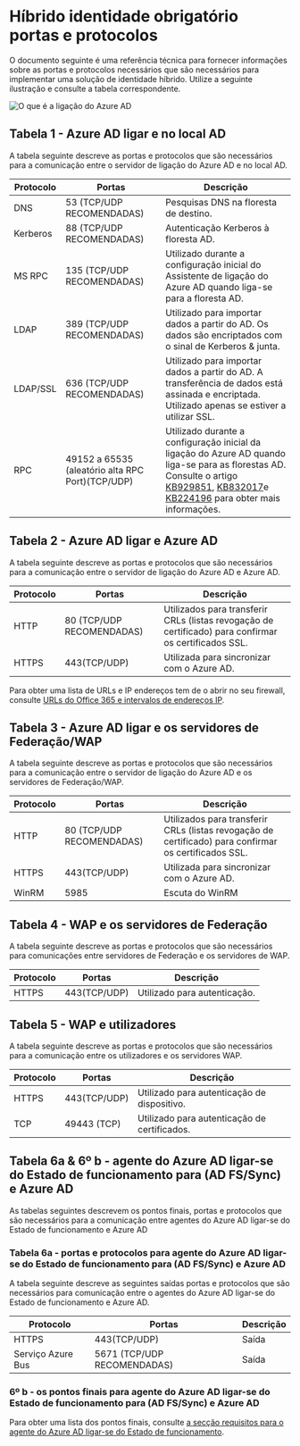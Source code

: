 <properties
    pageTitle="Ligação do Azure AD: Portas | Microsoft Azure"
    description="Esta página é uma página de referência técnica para portas que são necessários para ser aberto para ligação do Azure AD"
    services="active-directory"
    documentationCenter=""
    authors="billmath"
    manager="femila"
    editor="curtand"/>

<tags
    ms.service="active-directory"
    ms.workload="identity"
    ms.tgt_pltfrm="na"
    ms.devlang="na"
    ms.topic="article"
    ms.date="08/25/2016"
    ms.author="billmath"/>

# <a name="hybrid-identity-required-ports-and-protocols"></a>Híbrido identidade obrigatório portas e protocolos
O documento seguinte é uma referência técnica para fornecer informações sobre as portas e protocolos necessários que são necessários para implementar uma solução de identidade híbrido. Utilize a seguinte ilustração e consulte a tabela correspondente.

![O que é a ligação do Azure AD](./media/active-directory-aadconnect-ports/required1.png)

## <a name="table-1---azure-ad-connect-and-on-premises-ad"></a>Tabela 1 - Azure AD ligar e no local AD
A tabela seguinte descreve as portas e protocolos que são necessários para a comunicação entre o servidor de ligação do Azure AD e no local AD.

Protocolo | Portas | Descrição
--------- | --------- |---------
DNS|53 (TCP/UDP RECOMENDADAS)| Pesquisas DNS na floresta de destino.
Kerberos|88 (TCP/UDP RECOMENDADAS)| Autenticação Kerberos à floresta AD.
MS RPC |135 (TCP/UDP RECOMENDADAS)| Utilizado durante a configuração inicial do Assistente de ligação do Azure AD quando liga-se para a floresta AD.
LDAP|389 (TCP/UDP RECOMENDADAS)| Utilizado para importar dados a partir do AD. Os dados são encriptados com o sinal de Kerberos & junta.
LDAP/SSL|636 (TCP/UDP RECOMENDADAS)| Utilizado para importar dados a partir do AD. A transferência de dados está assinada e encriptada. Utilizado apenas se estiver a utilizar SSL.
RPC |49152 a 65535 (aleatório alta RPC Port)(TCP/UDP)| Utilizado durante a configuração inicial da ligação do Azure AD quando liga-se para as florestas AD. Consulte o artigo [KB929851](https://support.microsoft.com/kb/929851), [KB832017](https://support.microsoft.com/kb/832017)e [KB224196](https://support.microsoft.com/kb/224196) para obter mais informações.

## <a name="table-2---azure-ad-connect-and-azure-ad"></a>Tabela 2 - Azure AD ligar e Azure AD
A tabela seguinte descreve as portas e protocolos que são necessários para a comunicação entre o servidor de ligação do Azure AD e Azure AD.

Protocolo |Portas |Descrição
--------- | --------- |---------
HTTP|80 (TCP/UDP RECOMENDADAS)| Utilizados para transferir CRLs (listas revogação de certificado) para confirmar os certificados SSL.
HTTPS|443(TCP/UDP)| Utilizada para sincronizar com o Azure AD.

Para obter uma lista de URLs e IP endereços tem de o abrir no seu firewall, consulte [URLs do Office 365 e intervalos de endereços IP](https://support.office.com/article/Office-365-URLs-and-IP-address-ranges-8548a211-3fe7-47cb-abb1-355ea5aa88a2).

## <a name="table-3---azure-ad-connect-and-federation-serverswap"></a>Tabela 3 - Azure AD ligar e os servidores de Federação/WAP
A tabela seguinte descreve as portas e protocolos que são necessários para a comunicação entre o servidor de ligação do Azure AD e os servidores de Federação/WAP.  

Protocolo |Portas |Descrição
--------- | --------- |---------
HTTP|80 (TCP/UDP RECOMENDADAS)| Utilizados para transferir CRLs (listas revogação de certificado) para confirmar os certificados SSL.
HTTPS|443(TCP/UDP)| Utilizada para sincronizar com o Azure AD.
WinRM|5985| Escuta do WinRM

## <a name="table-4---wap-and-federation-servers"></a>Tabela 4 - WAP e os servidores de Federação
A tabela seguinte descreve as portas e protocolos que são necessários para comunicações entre servidores de Federação e os servidores de WAP.

Protocolo |Portas |Descrição
--------- | --------- |---------
HTTPS|443(TCP/UDP)| Utilizado para autenticação.

## <a name="table-5---wap-and-users"></a>Tabela 5 - WAP e utilizadores
A tabela seguinte descreve as portas e protocolos que são necessários para a comunicação entre os utilizadores e os servidores WAP.

Protocolo |Portas |Descrição
--------- | --------- |--------- |
HTTPS|443(TCP/UDP)| Utilizado para autenticação de dispositivo.
TCP|49443 (TCP)| Utilizado para autenticação de certificados.

## <a name="table-6a--6b---azure-ad-connect-health-agent-for-ad-fssync-and-azure-ad"></a>Tabela 6a & 6º b - agente do Azure AD ligar-se do Estado de funcionamento para (AD FS/Sync) e Azure AD
As tabelas seguintes descrevem os pontos finais, portas e protocolos que são necessários para a comunicação entre agentes do Azure AD ligar-se do Estado de funcionamento e Azure AD

### <a name="table-6a---ports-and-protocols-for-azure-ad-connect-health-agent-for-ad-fssync-and-azure-ad"></a>Tabela 6a - portas e protocolos para agente do Azure AD ligar-se do Estado de funcionamento para (AD FS/Sync) e Azure AD
A tabela seguinte descreve as seguintes saídas portas e protocolos que são necessários para comunicação entre o agentes do Azure AD ligar-se do Estado de funcionamento e Azure AD.  

Protocolo |Portas  |Descrição
--------- | --------- |--------- |
HTTPS|443(TCP/UDP)| Saída
Serviço Azure Bus|5671 (TCP/UDP RECOMENDADAS)| Saída

### <a name="6b---endpoints-for-azure-ad-connect-health-agent-for-ad-fssync-and-azure-ad"></a>6º b - os pontos finais para agente do Azure AD ligar-se do Estado de funcionamento para (AD FS/Sync) e Azure AD
Para obter uma lista dos pontos finais, consulte [a secção requisitos para o agente do Azure AD ligar-se do Estado de funcionamento](active-directory-aadconnect-health-agent-install.md#requirements).
